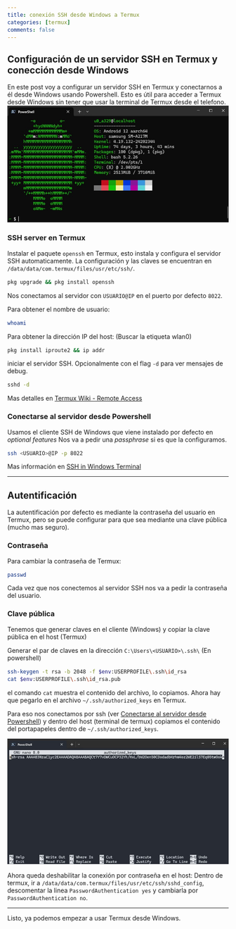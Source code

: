 ```yaml
---
title: conexión SSH desde Windows a Termux
categories: [termux]
comments: false
---
```


## Configuración de un servidor SSH en Termux y conección desde Windows

En este post voy a configurar un servidor SSH en Termux y conectarnos a él desde Windows usando Powershell.
Esto es útil para acceder a Termux desde Windows sin tener que usar la terminal de Termux desde el telefono.
![screenshot](/assets/img/posts/powershell-termux.jpg)

### SSH server en Termux

Instalar el paquete ```openssh``` en Termux, esto instala y configura el servidor SSH automaticamente.
La configuración y las claves se encuentran en ```/data/data/com.termux/files/usr/etc/ssh/```.

```bash
pkg upgrade && pkg install openssh
```

Nos conectamos al servidor con ```USUARIO@IP``` en el puerto por defecto ```8022```.

Para obtener el nombre de usuario:

```bash
whoami
```

Para obtener la dirección IP del host:
(Buscar la etiqueta wlan0)

```bash
pkg install iproute2 && ip addr
```

iniciar el servidor SSH. Opcionalmente con el flag ```-d``` para ver mensajes de debug.

```bash
sshd -d
```

Mas detalles en [Termux Wiki - Remote Access](https://wiki.termux.com/wiki/Remote_Access)

### Conectarse al servidor desde Powershell

Usamos el cliente SSH de Windows que viene instalado por defecto en *optional features*
Nos va a pedir una *passphrase* si es que la configuramos.

```bash
ssh <USUARIO>@IP -p 8022
```

Mas información en [SSH in Windows Terminal](https://learn.microsoft.com/es-mx/windows/terminal/tutorials/ssh#access-windows-ssh-client-and-ssh-server)

---

## Autentificación
La autentificación por defecto es mediante la contraseña del usuario en Termux, pero se puede configurar para que sea mediante una clave pública (mucho mas seguro).

### Contraseña
Para cambiar la contraseña de Termux:
```bash
passwd
```
Cada vez que nos conectemos al servidor SSH nos va a pedir la contraseña del usuario.

### Clave pública
Tenemos que generar claves en el cliente (Windows) y copiar la clave pública en el host (Termux)

Generar el par de claves en la dirección ```C:\Users\<USUARIO>\.ssh\```
(En powershell)
```bash
ssh-keygen -t rsa -b 2048 -f $env:USERPROFILE\.ssh\id_rsa
cat $env:USERPROFILE\.ssh\id_rsa.pub
```

el comando ```cat``` muestra el contenido del archivo, lo copiamos. Ahora hay que pegarlo en el archivo ```~/.ssh/authorized_keys``` en Termux.

Para eso nos conectamos por ssh (ver [Conectarse al servidor desde Powershell](#conectarse-al-servidor-desde-powershell)) y dentro del host (terminal de termux) copiamos el contenido del portapapeles dentro de ```~/.ssh/authorized_keys```.

![](/assets/img/posts/rsa_public.jpg)

Ahora queda deshabilitar la conexión por contraseña en el host:
Dentro de termux, ir a ```/data/data/com.termux/files/usr/etc/ssh/sshd_config```, descomentar la linea ```PasswordAuthentication yes``` y cambiarla por ```PasswordAuthentication no```. 

---

Listo, ya podemos empezar a usar Termux desde Windows.